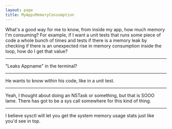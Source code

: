 ```yaml
---
layout: page
title: MyAppsMemoryConsumption
---
```


What's a good way for me to know, from inside my app, how much memory I'm consuming?  For example, if I want a unit tests that runs some piece of code a whole bunch of times and tests if there is a memory leak by checking if there is an unexpected rise in memory consumption inside the loop, how do I get that value?

----

"Leaks Appname" in the terminal?

----

He wants to know within his code, like in a unit test.

----
Yeah, I thought about doing an NSTask or something, but that is SOOO lame.  There has got to be a sys call somewhere for this kind of thing.

----

I believe sysctl will let you get the system memory usage stats just like you'd see in top.

